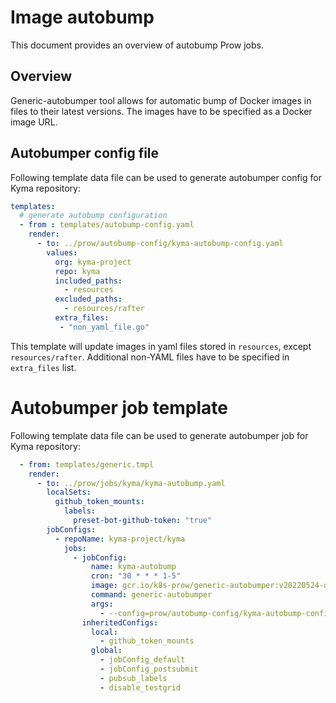 
# Image autobump 

This document provides an overview of autobump Prow jobs.  

## Overview

Generic-autobumper tool allows for automatic bump of Docker images in files to their latest versions. The images have to be specified as a Docker image URL.

## Autobumper config file

Following template data file can be used to generate autobumper config for Kyma repository:

```yaml
templates:
  # generate autobump configuration
  - from : templates/autobump-config.yaml
    render:
      - to: ../prow/autobump-config/kyma-autobump-config.yaml
        values:
          org: kyma-project
          repo: kyma
          included_paths:
            - resources
          excluded_paths:
            - resources/rafter
          extra_files:
           - "non_yaml_file.go"
```

This template will update images in yaml files stored in `resources`, except `resources/rafter`. Additional non-YAML files have to be specified in `extra_files` list.

# Autobumper job template

Following template data file can be used to generate autobumper job for Kyma repository:

```yaml
  - from: templates/generic.tmpl
    render:
      - to: ../prow/jobs/kyma/kyma-autobump.yaml
        localSets:
          github_token_mounts:
            labels:
              preset-bot-github-token: "true"
        jobConfigs:
          - repoName: kyma-project/kyma
            jobs:
              - jobConfig:
                  name: kyma-autobump
                  cron: "30 * * * 1-5"
                  image: gcr.io/k8s-prow/generic-autobumper:v20220524-dfb23cb2d1
                  command: generic-autobumper
                  args:
                    - --config=prow/autobump-config/kyma-autobump-config.yaml
                inheritedConfigs:
                  local:
                    - github_token_mounts
                  global:
                    - jobConfig_default
                    - jobConfig_postsubmit
                    - pubsub_labels
                    - disable_testgrid
```
